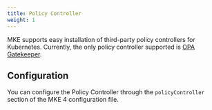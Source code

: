 ```yaml
---
title: Policy Controller
weight: 1
---
```


MKE supports easy installation of third-party policy controllers for Kubernetes. 
Currently, the only policy controller supported is [OPA Gatekeeper](https://open-policy-agent.github.io/gatekeeper/website/docs/).

## Configuration

You can configure the Policy Controller through the `policyController`
section of the MKE 4 configuration file.